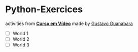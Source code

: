 # Python-Exercices
activities from [**Curso em Vídeo**](https://www.cursoemvideo.com/) 
made by [Gustavo Guanabara](https://github.com/gustavoguanabara) 


- [ ] World 1
- [ ] World 2
- [ ] World 3

